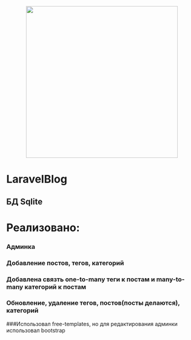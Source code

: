 <p align="center"><a href="https://laravel.com" target="_blank"><img src="https://raw.githubusercontent.com/laravel/art/master/logo-lockup/5%20SVG/2%20CMYK/1%20Full%20Color/laravel-logolockup-cmyk-red.svg" width="400"></a></p>

# LaravelBlog
## БД Sqlite

# Реализовано:
### Админка
### Добавление постов, тегов, категорий
### Добавлена связть one-to-many теги к постам и many-to-many категорий к постам
### Обновление, удаление тегов, постов(посты делаются), категорий

###Использовал free-templates, но для редактирования админки использовал bootstrap
